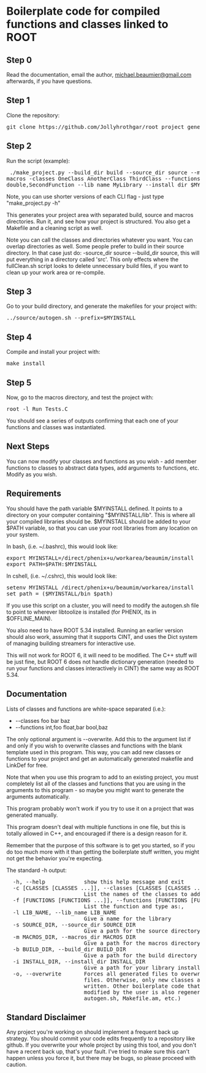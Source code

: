 # Boilerplate code for compiled functions and classes linked to ROOT

## Step 0
Read the documentation, email the author, michael.beaumier@gmail.com afterwards,
if you have questions.

## Step 1

Clone the repository:

<pre>
git clone https://github.com/Jollyhrothgar/root_project_generator
</pre>

## Step 2

Run the script (example):

<pre> ./make_project.py --build_dir build --source_dir source --macros_dir
macros -classes OneClass AnotherClass ThirdClass --functions int,FirstFunction
double,SecondFunction --lib_name MyLibrary --install_dir $MYINSTALL</pre>

Note, you can use shorter versions of each CLI flag - just type "make_project.py
-h"

This generates your project area with separated build, source and macros
directories. Run it, and see how your project is structured. You also get a
Makefile and a cleaning script as well. 

Note you can call the classes and directories whatever you want. You can overlap
directories as well. Some people prefer to build in their source directory. In
that case just do: -source_dir source --build_dir source, this will put
everything in a directory called 'src'. This only effects where the fullClean.sh
script looks to delete unnecessary build files, if you want to clean up your
work area or re-compile.

## Step 3 

Go to your build directory, and generate the makefiles for your project with:

<pre>
../source/autogen.sh --prefix=$MYINSTALL
</pre>

## Step 4
Compile and install your project with:

<pre>
make install
</pre>

## Step 5
Now, go to the macros directory, and test the project with:

<pre>
root -l Run_Tests.C
</pre>

You should see a series of outputs confirming that each one of your functions
and classes was instantiated.

## Next Steps

You can now modify your classes and functions as you wish - add member functions
to classes to abstract data types, add arguments to functions, etc. Modify as you wish.

## Requirements

You should have the path variable $MYINSTALL defined. It points to a directory
on your computer containing "$MYINSTALL/lib". This is where all your compiled
libraries should be. $MYINSTALL should be added to your $PATH variable, so that
you can use your root libraries from any location on your system.

In bash, (i.e. ~/.bashrc), this would look like:

<pre>
export MYINSTALL=/direct/phenix+u/workarea/beaumim/install
export PATH=$PATH:$MYINSTALL
</pre>

In cshell, (i.e. ~/.cshrc), this would look like:

<pre>
setenv MYINSTALL /direct/phenix+u/beaumim/workarea/install
set path = ($MYINSTALL/bin $path)
</pre>

If you use this script on a cluster, you will need to modify the autogen.sh file
to point to wherever libtoolize is installed (for PHENIX, its in $OFFLINE_MAIN).

You also need to have ROOT 5.34 installed. Running an earlier version should
also work, assuming that it supports CINT, and uses the Dict system of managing
building streamers for interactive use.

This will not work for ROOT 6, it will need to be modified. The C++ stuff will
be just fine, but ROOT 6 does not handle dictionary generation (needed to run
your functions and classes interactively in CINT) the same way as ROOT 5.34.

## Documentation

Lists of classes and functions are white-space separated (i.e.):

* --classes foo bar baz
* --functions int,foo float,bar bool,baz

The only optional argument is --overwrite. Add this to the argument list if and
only if you wish to overwrite classes and functions with the blank template used
in this program. This way, you can add new classes or functions to your project
and get an automatically generated makefile and LinkDef for free.

Note that when you use this program to add to an existing project, you must
completely list all of the classes and functions that you are using in the
arguments to this program - so maybe you might want to generate the arguments
automatically.

This program probably won't work if you try to use it on a project that was
generated manually.

This program doesn't deal with multiple functions in one file, but this is
totally allowed in C++, and encouraged if there is a design reason for it.

Remember that the purpose of this software is to get you started, so if you do
too much more with it than getting the boilerplate stuff written, you might not
get the behavior you're expecting.

The standard -h output: 

<pre>
  -h, --help            show this help message and exit
  -c [CLASSES [CLASSES ...]], --classes [CLASSES [CLASSES ...]]
                        List the names of the classes to add to the project
  -f [FUNCTIONS [FUNCTIONS ...]], --functions [FUNCTIONS [FUNCTIONS ...]]
                        List the function and type as:<TYPE>,<FUNCTION NAME>
  -l LIB_NAME, --lib_name LIB_NAME
                        Give a name for the library
  -s SOURCE_DIR, --source_dir SOURCE_DIR
                        Give a path for the source directory
  -m MACROS_DIR, --macros_dir MACROS_DIR
                        Give a path for the macros directory
  -b BUILD_DIR, --build_dir BUILD_DIR
                        Give a path for the build directory
  -i INSTALL_DIR, --install_dir INSTALL_DIR
                        Give a path for your library installation directory
  -o, --overwrite       Forces all generated files to overwrite existing
                        files. Otherwise, only new classes and functions are
                        written. Other boilerplate code that is not generally
                        modified by the user is also regenerated (i.e.
                        autogen.sh, Makefile.am, etc.)
</pre>

## Standard Disclaimer

Any project you're working on should implement a frequent back up strategy. You
should commit your code edits frequently to a repository like github. If you
overwrite your whole project by using this tool, and you don't have a recent
back up, that's your fault.  I've tried to make sure this can't happen unless
you force it, but there may be bugs, so please proceed with caution.
